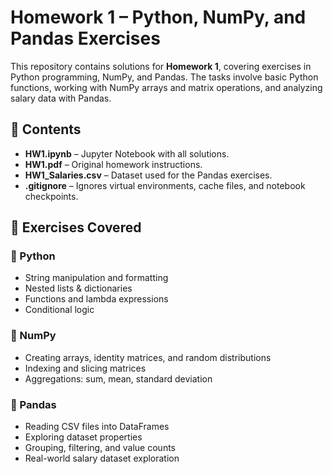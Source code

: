 # Homework 1 – Python, NumPy, and Pandas Exercises

This repository contains solutions for **Homework 1**, covering exercises in Python programming, NumPy, and Pandas. The tasks involve basic Python functions, working with NumPy arrays and matrix operations, and analyzing salary data with Pandas.

## 📂 Contents
- **HW1.ipynb** – Jupyter Notebook with all solutions.
- **HW1.pdf** – Original homework instructions.
- **HW1_Salaries.csv** – Dataset used for the Pandas exercises.
- **.gitignore** – Ignores virtual environments, cache files, and notebook checkpoints.

## 📝 Exercises Covered
### 🔹 Python
- String manipulation and formatting
- Nested lists & dictionaries
- Functions and lambda expressions
- Conditional logic

### 🔹 NumPy
- Creating arrays, identity matrices, and random distributions
- Indexing and slicing matrices
- Aggregations: sum, mean, standard deviation

### 🔹 Pandas
- Reading CSV files into DataFrames
- Exploring dataset properties
- Grouping, filtering, and value counts
- Real-world salary dataset exploration
